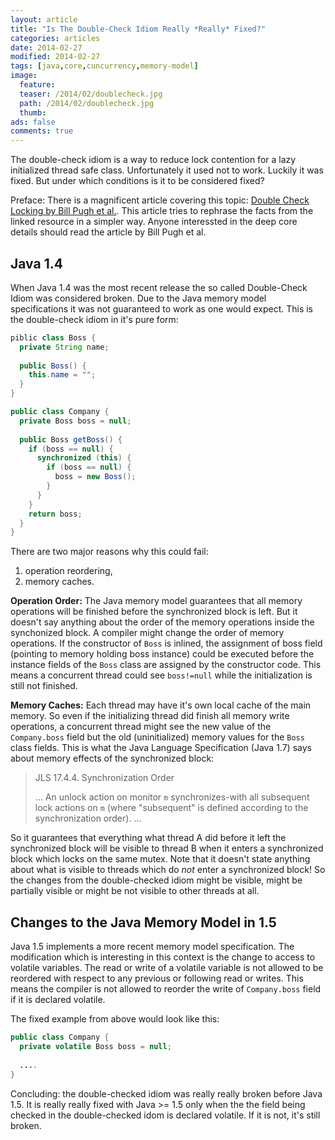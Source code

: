 ```yaml
---
layout: article
title: "Is The Double-Check Idiom Really *Really* Fixed?"
categories: articles
date: 2014-02-27
modified: 2014-02-27
tags: [java,core,cuncurrency,memory-model]
image:
  feature: 
  teaser: /2014/02/doublecheck.jpg
  path: /2014/02/doublecheck.jpg
  thumb: 
ads: false
comments: true
---
```


The double-check idiom is a way to reduce lock contention for a lazy initialized thread safe class. Unfortunately it used not to work. Luckily it was fixed. But under which conditions is it to be considered fixed?


Preface: There is a magnificent article covering this topic: [Double Check Locking by Bill Pugh et al.][bill-pugh]. This article tries to rephrase the facts from the linked resource in a simpler way. Anyone interessted in the deep core details should read the article by Bill Pugh et al.

## Java 1.4
When Java 1.4 was the most recent release the so called Double-Check Idiom was considered broken. Due to the Java memory model specifications it was not guaranteed to work as one would expect. This is the double-check idiom in it's pure form:

```java
piblic class Boss {
  private String name;
  
  public Boss() {
    this.name = "";
  }
}

public class Company {
  private Boss boss = null;
  
  public Boss getBoss() {
    if (boss == null) {
      synchronized (this) {
        if (boss == null) {
          boss = new Boss();
        }
      }
    }
    return boss;
  }
}
```

There are two major reasons why this could fail:

1. operation reordering,
2. memory caches.

**Operation Order:** The Java memory model guarantees that all memory operations will be finished before the synchronized block is left. But it doesn't say anything about the order of the memory operations inside the synchonized block. A compiler might change the order of memory operations. If the constructor of `Boss` is inlined, the assignment of boss field (pointing to memory holding boss instance) could be executed before the instance fields of the `Boss` class are assigned by the constructor code. This means a concurrent thread could see `boss!=null` while the initialization is still not finished.

**Memory Caches:** Each thread may have it's own local cache of the main memory. So even if the initializing thread did finish all memory write operations, a concurrent thread might see the new value of the `Company.boss` field but the old (uninitialized) memory values for the `Boss` class fields. This is what the Java Language Specification (Java 1.7) says about memory effects of the synchronized block:

> JLS 17.4.4. Synchronization Order
>
> ... An unlock action on monitor `m` synchronizes-with all subsequent lock actions on `m` (where "subsequent" is defined according to the synchronization order). ...

So it guarantees that everything what thread A did before it left the synchronized block will be visible to thread B when it enters a synchronized block which locks on the same mutex. Note that it doesn't state anything about what is visible to threads which do *not* enter a synchronized block! So the changes from the double-checked idiom might be visible, might be partially visible or might be not visible to other threads at all.

## Changes to the Java Memory Model in 1.5
Java 1.5 implements a more recent memory model specification. The modification which is interesting in this context is the change to access to volatile variables. The read or write of a volatile variable is not allowed to be reordered with respect to any previous or following read or writes. This means the compiler is not allowed to reorder the write of `Company.boss` field if it is declared volatile.

The fixed example from above would look like this:

```java
public class Company {
  private volatile Boss boss = null;
  
  ....
}
```

Concluding: the double-checked idiom was really really broken before Java 1.5. It is really really fixed with Java >= 1.5 only when the the field being checked in the double-checked idom is declared volatile. If it is not, it's still broken.


[bill-pugh]: https://www.cs.umd.edu/~pugh/java/memoryModel/DoubleCheckedLocking.html